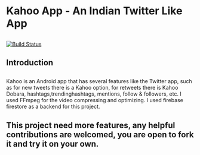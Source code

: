 
# Kahoo App - An Indian Twitter Like App
## 

[![Build Status](https://travis-ci.org/anksji/Kahoo-App-Indian-Twitter.svg?branch=main)](https://travis-ci.org/anksji/Kahoo-App-Indian-Twitter)

## Introduction
##
Kahoo is an Android app that has several features like the Twitter app, such as for new tweets there is a Kahoo option, for retweets there is Kahoo Dobara, hashtags,trendinghashtags, mentions, follow & followers, etc. I used FFmpeg for the video compressing and optimizing. I used firebase firestore as a backend for this project.

## This project need more features, any helpful contributions are welcomed, you are open to fork it and try it on your own.


